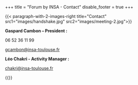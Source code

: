 +++
title = "Forum by INSA - Contact"
disable_footer = true
+++

{{< paragraph-with-2-images-right title="Contact"
    src1="images/handshake.jpg"
    src2="images/meeting-2.jpg">}}

**Gaspard Cambon – President :**

06 52 36 11 99

[gcambon@insa-toulouse.fr](mailto:gcambon@insa-toulouse.fr)


**Léo Chakri - Activity Manager :**

[chakri@insa-toulouse.fr](mailto:chakri@insa-toulouse.fr)

{{</paragraph-with-2-images-right>}}

